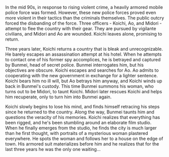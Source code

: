 In the mid 90s, in response to rising violent crime, a heavily armored mobile police force was formed. However, these new police forces proved even more violent in their tactics than the criminals themselves. The public outcry forced the disbanding of the force. Three officers - Koichi, Ao, and Midori - attempt to flee the country with their gear. They are pursued by vigilante civilians, and Midori and Ao are wounded. Koichi leaves alone, promising to return.

Three years later, Koichi returns a country that is bleak and unrecognizable. He barely escapes an assassination attempt at his hotel. When he attempts to contact one of his former spy accomplices, he is betrayed and captured by Bunmei, head of secret police. Bunmei interrogates him, but his objectives are obscure. Koichi escapes and searches for Ao. Ao admits to cooperating with the new government in exchange for a lighter sentence. Koichi bears him no ill will, but Ao betrays him anyway, and Koichi winds up back in Bunmei's custody. This time Bunmei summons his woman, who turns out to be Midori, to taunt Koichi. Midori later rescues Koichi and helps him recuperate, only to turn him into Bunmei again.

Koichi slowly begins to lose his mind, and finds himself retracing his steps since he returned to the country. Along the way, Bunmei taunts him and questions the veracity of his memories. Koichi realizes that everything has been rigged, and he's been stumbling around an elaborate film studio. When he finally emerges from the studio, he finds the city is much larger than he first thought, with portraits of a mysterious woman plastered everywhere. He spots the woman and follows her to a house on the edge of town. His armored suit materializes before him and he realizes that for the last three years he was the only one waiting...